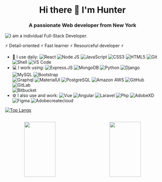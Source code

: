 <h1 align="center">Hi there 👋 I'm Hunter</h1>
<h3 align="center">A passionate Web developer from New York</h3>

![I am a individual Full-Stack Developer.](https://csj-ng.org/wp-content/uploads/2014/03/website-construction-banner.jpg)

⚡ Detail-oriented ⚡ Fast learner ⚡ Resourceful developer ⚡

- 🚀 I use daily:
  ![React](https://img.shields.io/badge/-ReactJs-61DAFB?logo=react&logoColor=white&style=plastic)
  ![Node.JS](https://img.shields.io/badge/-Node.JS-black?style=plastic&logo=Node.js) 
  ![JavaScript](https://img.shields.io/badge/-JavaScript-black?style=plastic&logo=javascript)
  ![CSS3](https://img.shields.io/badge/-CSS3-1572B6?style=plastic&logo=css3)
  ![HTML5](https://img.shields.io/badge/-HTML5-E34F26?style=plastic&logo=html5&logoColor=white)
  ![Git](https://img.shields.io/badge/-Git-black?style=plastic&logo=git)
  ![Shell](https://img.shields.io/badge/-Shell-blasck?style=plastic&logo=Shell)
  ![VS Code](https://img.shields.io/badge/-VS%20Code-007ACC?style=plastic&logo=visual-studio-code)
- 💻 I work using:
  ![Express.JS](https://img.shields.io/badge/-Express.JS-c7b198?style=plastic&logo=Express.JS)
  ![MongoDB](https://img.shields.io/badge/-MongoDB-black?style=plastic&logo=mongodb)
  ![Python](https://img.shields.io/badge/-Python-8fcfd1?style=plastic&logo=Python)
  ![Django](https://img.shields.io/badge/-Django-092E20?style=plastic&logo=Django)
  ![MySQL](https://img.shields.io/badge/-MySQL-4479A1?logo=MySQL&style=plastic&logoColor=white)
  ![Bootstrap](https://img.shields.io/badge/-Bootstrap-563D7C?style=plastic&logo=bootstrap)   
  ![Graphql](https://img.shields.io/badge/-Graphql-E10098?style=plastic&logo=Graphql)
  ![MaterialUI](https://img.shields.io/badge/-MatrialUI-0081CB?style=plastic&logo=material-UI)
  ![PostgreSQL](https://img.shields.io/badge/-PostgreSQL-336791?style=plastic&logo=postgresql)
  ![Amazon AWS](https://img.shields.io/badge/Amazon%20AWS-232F3E?style=plastic&logo=amazon-aws)
  ![GitHub](https://img.shields.io/badge/-GitHub-181717?style=plastic&logo=github)
  ![GitLab](https://img.shields.io/badge/-GitLab-FCA121?style=plastic&logo=gitlab)  
  ![Bitbucket](https://img.shields.io/badge/-Bitbucket-0052CC?logo=Bitbucket&style=plastic)
- ⚙️ I also use and work: 
  ![Vue](https://img.shields.io/badge/-VueJS-4FC08D?logo=Vue.js&style=plastic&logoColor=white)
  ![Angular](https://img.shields.io/badge/-Angular-DD0031?logo=Angular&style=plastic)
  ![Laravel](https://img.shields.io/badge/-Laravel-FF2D20?logo=laravel&logoColor=white&style=plastic)
  ![Php](https://img.shields.io/badge/-php-394989?style=plastic&logo=php)
  ![AdobeXD](https://img.shields.io/badge/-Adobe%20XD-FF61F6?logo=Adobe%20XD&style=plastic&logoColor=white)
  ![Figma](https://img.shields.io/badge/-Figma-F24E1E?logo=Figma&style=plastic&logoColor=white)
  ![Adobecreatecloud](https://img.shields.io/badge/-Adobe%20Creative%20Cloud-DA1F26?logo=Adobe%20Creative%20Cloud&style=plastic&logoColor=white)

  
  


<!--
<p align="center">
  <a href="https://github.com/shadowbq?tab=followers">
    <img src="https://img.shields.io/github/followers/shadowbq?label=Followers&logo=GitHub&style=for-the-badge" alt="GitHub badge" />
  </a>
  <a href="http://twitter.com/shadowbq">
    <img src="https://img.shields.io/twitter/follow/shadowbq?label=Twitter&logo=twitter&style=for-the-badge" />
  </a>
    <a href="https://linkedin.com/shadowbq">
    <img src="https://img.shields.io/badge/linkedin-shadowbq-blue?style=for-the-badge" alt="LInkedin badge" />
  </a>
</p>
-->

[![Top Langs](https://github-readme-stats.vercel.app/api/top-langs/?username=h-elliot&layout=compact&theme=react)](https://github.com/anuraghazra/github-readme-stats)
##
<div align=center>
<a href="#" title="Go to Source">
      <img height="180em" align="left" width="45%" src="https://github-readme-stats.vercel.app/api?username=h-elliot&show_icons=true&theme=react&border_color=00dafb&include_all_commits=true"/>
 </a>
<a href="#" title="Go to Source">
      <img height="180em" width="45%" align="right" src="http://github-readme-streak-stats.herokuapp.com?user=h-elliot&theme=react&border=00dafb&fire=DDB80F"/>
 </a>
</div>






